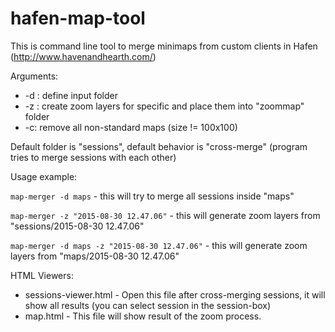 # hafen-map-tool
This is command line tool to merge minimaps from custom clients in Hafen (http://www.havenandhearth.com/)

Arguments:

* -d <folder>: define input folder
* -z <session>: create zoom layers for specific <session> and place them into "zoommap" folder
* -c: remove all non-standard maps (size != 100x100)


Default folder is "sessions", default behavior is "cross-merge" (program tries to merge sessions with each other)

Usage example:

```map-merger -d maps``` - this will try to merge all sessions inside "maps"  

```map-merger -z "2015-08-30 12.47.06"``` - this will generate zoom layers from "sessions/2015-08-30 12.47.06"

```map-merger -d maps -z "2015-08-30 12.47.06"``` - this will generate zoom layers from "maps/2015-08-30 12.47.06"


HTML Viewers:

* sessions-viewer.html - Open this file after cross-merging sessions, it will show all results (you can select session in the session-box)
* map.html - This file will show result of the zoom process.
